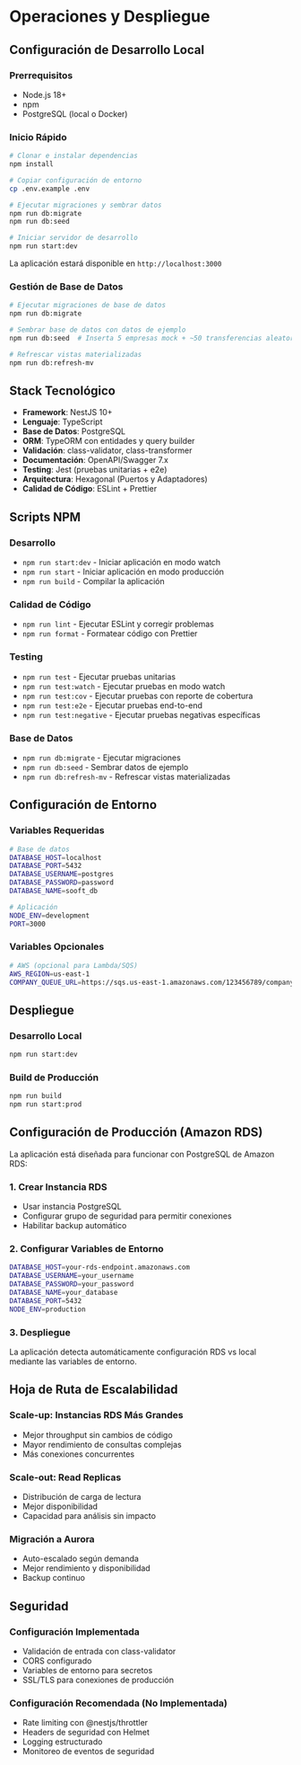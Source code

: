 # Operaciones y Despliegue

## Configuración de Desarrollo Local

### Prerrequisitos
- Node.js 18+
- npm
- PostgreSQL (local o Docker)

### Inicio Rápido

```bash
# Clonar e instalar dependencias
npm install

# Copiar configuración de entorno
cp .env.example .env

# Ejecutar migraciones y sembrar datos
npm run db:migrate
npm run db:seed

# Iniciar servidor de desarrollo
npm run start:dev
```

La aplicación estará disponible en `http://localhost:3000`

### Gestión de Base de Datos

```bash
# Ejecutar migraciones de base de datos
npm run db:migrate

# Sembrar base de datos con datos de ejemplo
npm run db:seed  # Inserta 5 empresas mock + ~50 transferencias aleatorias para testing realista de reportes

# Refrescar vistas materializadas
npm run db:refresh-mv
```

## Stack Tecnológico

- **Framework**: NestJS 10+
- **Lenguaje**: TypeScript
- **Base de Datos**: PostgreSQL
- **ORM**: TypeORM con entidades y query builder
- **Validación**: class-validator, class-transformer
- **Documentación**: OpenAPI/Swagger 7.x
- **Testing**: Jest (pruebas unitarias + e2e)
- **Arquitectura**: Hexagonal (Puertos y Adaptadores)
- **Calidad de Código**: ESLint + Prettier

## Scripts NPM

### Desarrollo
- `npm run start:dev` - Iniciar aplicación en modo watch
- `npm run start` - Iniciar aplicación en modo producción
- `npm run build` - Compilar la aplicación

### Calidad de Código
- `npm run lint` - Ejecutar ESLint y corregir problemas
- `npm run format` - Formatear código con Prettier

### Testing
- `npm run test` - Ejecutar pruebas unitarias
- `npm run test:watch` - Ejecutar pruebas en modo watch
- `npm run test:cov` - Ejecutar pruebas con reporte de cobertura
- `npm run test:e2e` - Ejecutar pruebas end-to-end
- `npm run test:negative` - Ejecutar pruebas negativas específicas

### Base de Datos
- `npm run db:migrate` - Ejecutar migraciones
- `npm run db:seed` - Sembrar datos de ejemplo
- `npm run db:refresh-mv` - Refrescar vistas materializadas

## Configuración de Entorno

### Variables Requeridas
```bash
# Base de datos
DATABASE_HOST=localhost
DATABASE_PORT=5432
DATABASE_USERNAME=postgres
DATABASE_PASSWORD=password
DATABASE_NAME=sooft_db

# Aplicación
NODE_ENV=development
PORT=3000
```

### Variables Opcionales
```bash
# AWS (opcional para Lambda/SQS)
AWS_REGION=us-east-1
COMPANY_QUEUE_URL=https://sqs.us-east-1.amazonaws.com/123456789/company-queue
```

## Despliegue

### Desarrollo Local
```bash
npm run start:dev
```

### Build de Producción
```bash
npm run build
npm run start:prod
```

## Configuración de Producción (Amazon RDS)

La aplicación está diseñada para funcionar con PostgreSQL de Amazon RDS:

### 1. Crear Instancia RDS
- Usar instancia PostgreSQL
- Configurar grupo de seguridad para permitir conexiones
- Habilitar backup automático

### 2. Configurar Variables de Entorno
```bash
DATABASE_HOST=your-rds-endpoint.amazonaws.com
DATABASE_USERNAME=your_username
DATABASE_PASSWORD=your_password
DATABASE_NAME=your_database
DATABASE_PORT=5432
NODE_ENV=production
```

### 3. Despliegue
La aplicación detecta automáticamente configuración RDS vs local mediante las variables de entorno.

## Hoja de Ruta de Escalabilidad

### Scale-up: Instancias RDS Más Grandes
- Mejor throughput sin cambios de código
- Mayor rendimiento de consultas complejas
- Más conexiones concurrentes

### Scale-out: Read Replicas
- Distribución de carga de lectura
- Mejor disponibilidad
- Capacidad para análisis sin impacto

### Migración a Aurora
- Auto-escalado según demanda
- Mejor rendimiento y disponibilidad
- Backup continuo

## Seguridad

### Configuración Implementada
- Validación de entrada con class-validator
- CORS configurado
- Variables de entorno para secretos
- SSL/TLS para conexiones de producción

### Configuración Recomendada (No Implementada)
- Rate limiting con @nestjs/throttler
- Headers de seguridad con Helmet
- Logging estructurado
- Monitoreo de eventos de seguridad